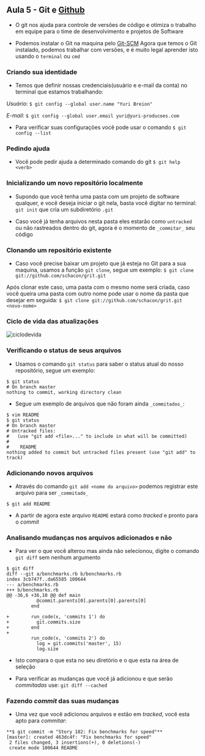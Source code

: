 ## Aula 5 - Git e [Github](https://github.com/)

- O git nos ajuda para controle de versões de código e otimiza o trabalho em equipe para o time de desenvolvimento e projetos de Software

- Podemos instalar o Git na maquina pelo [Git-SCM](https://git-scm.com)
    Agora que temos o Git instalado, podemos trabalhar com versões, e é muito legal aprender isto usando o `terminal` ou `cmd`

### Criando sua identidade

- Temos que definir nossas credenciais(usuário e e-mail da conta) no terminal que estamos trabalhando:

*Usuário*: `$ git config --global user.name "Yuri Breion"`

*E-mail*: `$ git config --global user.email yuri@yuri-producoes.com`

- Para verificar suas configurações você pode usar o comando `$ git config --list`

### Pedindo ajuda

- Você pode pedir ajuda a determinado comando do git `$ git help <verb>`

### Inicializando um novo repositório localmente

- Supondo que você tenha uma pasta com um projeto de software qualquer, e você deseja iniciar o git nela, basta você digitar no terminal: `git init` que cria um subdiretório `.git`

- Caso você já tenha arquivos nesta pasta eles estarão como `untracked` ou não rastreados dentro do git, agora é o momento de `_commitar_` seu código

### Clonando um repositório existente

- Caso você precise baixar um projeto que já esteja no Git para a sua maquina, usamos a função `git clone`, segue um exemplo: `$ git clone git://github.com/schacon/grit.git`

Após clonar este caso, uma pasta com o mesmo nome será criada, caso você queira uma pasta com outro nome pode usar o nome da pasta que desejar em seguida: `$ git clone git://github.com/schacon/grit.git <novo-nome>`

### Ciclo de vida das atualizações

![ciclodevida](https://git-scm.com/figures/18333fig0201-tn.png)

### Verificando o status de seus arquivos

- Usamos o comando `git status` para saber o status atual do nosso repositório, segue um exemplo: 

``` git
$ git status
# On branch master
nothing to commit, working directory clean
```

- Segue um exemplo de arquivos que não foram ainda `_commitados_`:

``` git
$ vim README
$ git status
# On branch master
# Untracked files:
#   (use "git add <file>..." to include in what will be committed)
#
#    README
nothing added to commit but untracked files present (use "git add" to track)
```

### Adicionando novos arquivos

- Através do comando `git add <nome do arquivo>` podemos registrar este arquivo para ser `_commitado_` 

``` git
$ git add README
```

- A partir de agora este arquivo `README` estará como _tracked_ e pronto para o _commit_

### Analisando mudanças nos arquivos adicionados e não

- Para ver o que você alterou mas ainda não selecionou, digite o comando `git diff` sem nenhum argumento

``` git 
$ git diff
diff --git a/benchmarks.rb b/benchmarks.rb
index 3cb747f..da65585 100644
--- a/benchmarks.rb
+++ b/benchmarks.rb
@@ -36,6 +36,10 @@ def main
           @commit.parents[0].parents[0].parents[0]
         end

+        run_code(x, 'commits 1') do
+          git.commits.size
+        end
+
         run_code(x, 'commits 2') do
           log = git.commits('master', 15)
           log.size
```

- Isto compara o que esta no seu diretório e o que esta na área de seleção

- Para verificar as mudanças que você já adicionou e que serão _commitadas_ use: `git diff --cached`

### Fazendo _commit_ das suas mudanças

- Uma vez que você adicionou arquivos e estão em _tracked_, você esta apto para _commitar_: 

``` git
**$ git commit -m "Story 182: Fix benchmarks for speed"**
[master]: created 463dc4f: "Fix benchmarks for speed"
 2 files changed, 3 insertions(+), 0 deletions(-)
 create mode 100644 README
```


